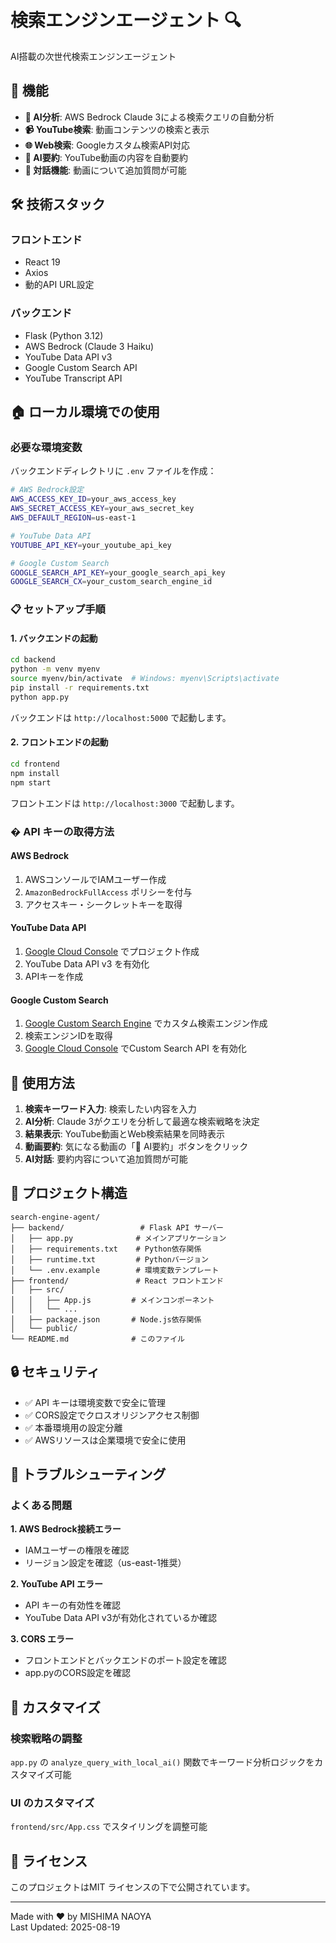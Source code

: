 # 検索エンジンエージェント 🔍

AI搭載の次世代検索エンジンエージェント

## 🚀 機能

- **🤖 AI分析**: AWS Bedrock Claude 3による検索クエリの自動分析
- **📹 YouTube検索**: 動画コンテンツの検索と表示
- **🌐 Web検索**: Googleカスタム検索API対応
- **📝 AI要約**: YouTube動画の内容を自動要約
- **💬 対話機能**: 動画について追加質問が可能

## 🛠️ 技術スタック

### フロントエンド
- React 19
- Axios
- 動的API URL設定

### バックエンド
- Flask (Python 3.12)
- AWS Bedrock (Claude 3 Haiku)
- YouTube Data API v3
- Google Custom Search API
- YouTube Transcript API

## 🏠 ローカル環境での使用

### 必要な環境変数

バックエンドディレクトリに `.env` ファイルを作成：

```bash
# AWS Bedrock設定
AWS_ACCESS_KEY_ID=your_aws_access_key
AWS_SECRET_ACCESS_KEY=your_aws_secret_key
AWS_DEFAULT_REGION=us-east-1

# YouTube Data API
YOUTUBE_API_KEY=your_youtube_api_key

# Google Custom Search
GOOGLE_SEARCH_API_KEY=your_google_search_api_key
GOOGLE_SEARCH_CX=your_custom_search_engine_id
```

### 📋 セットアップ手順

#### 1. バックエンドの起動

```bash
cd backend
python -m venv myenv
source myenv/bin/activate  # Windows: myenv\Scripts\activate
pip install -r requirements.txt
python app.py
```

バックエンドは `http://localhost:5000` で起動します。

#### 2. フロントエンドの起動

```bash
cd frontend
npm install
npm start
```

フロントエンドは `http://localhost:3000` で起動します。

### � API キーの取得方法

#### AWS Bedrock
1. AWSコンソールでIAMユーザー作成
2. `AmazonBedrockFullAccess` ポリシーを付与
3. アクセスキー・シークレットキーを取得

#### YouTube Data API
1. [Google Cloud Console](https://console.cloud.google.com/) でプロジェクト作成
2. YouTube Data API v3 を有効化
3. APIキーを作成

#### Google Custom Search
1. [Google Custom Search Engine](https://cse.google.com/) でカスタム検索エンジン作成
2. 検索エンジンIDを取得
3. [Google Cloud Console](https://console.cloud.google.com/) でCustom Search API を有効化

## 🎯 使用方法

1. **検索キーワード入力**: 検索したい内容を入力
2. **AI分析**: Claude 3がクエリを分析して最適な検索戦略を決定
3. **結果表示**: YouTube動画とWeb検索結果を同時表示
4. **動画要約**: 気になる動画の「📝 AI要約」ボタンをクリック
5. **AI対話**: 要約内容について追加質問が可能

## 📁 プロジェクト構造

```
search-engine-agent/
├── backend/                 # Flask API サーバー
│   ├── app.py              # メインアプリケーション
│   ├── requirements.txt    # Python依存関係
│   ├── runtime.txt         # Pythonバージョン
│   └── .env.example        # 環境変数テンプレート
├── frontend/               # React フロントエンド
│   ├── src/
│   │   ├── App.js         # メインコンポーネント
│   │   └── ...
│   ├── package.json       # Node.js依存関係
│   └── public/
└── README.md              # このファイル
```

## 🔒 セキュリティ

- ✅ API キーは環境変数で安全に管理
- ✅ CORS設定でクロスオリジンアクセス制御
- ✅ 本番環境用の設定分離
- ✅ AWSリソースは企業環境で安全に使用

## 🐛 トラブルシューティング

### よくある問題

**1. AWS Bedrock接続エラー**
- IAMユーザーの権限を確認
- リージョン設定を確認（us-east-1推奨）

**2. YouTube API エラー**
- API キーの有効性を確認
- YouTube Data API v3が有効化されているか確認

**3. CORS エラー**
- フロントエンドとバックエンドのポート設定を確認
- app.pyのCORS設定を確認

## 🎨 カスタマイズ

### 検索戦略の調整
`app.py` の `analyze_query_with_local_ai()` 関数でキーワード分析ロジックをカスタマイズ可能

### UI のカスタマイズ
`frontend/src/App.css` でスタイリングを調整可能

## 📄 ライセンス

このプロジェクトはMIT ライセンスの下で公開されています。

---

Made with ❤️ by MISHIMA NAOYA  
Last Updated: 2025-08-19
